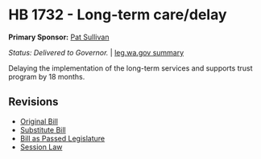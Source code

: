 # HB 1732 - Long-term care/delay
**Primary Sponsor:** [Pat Sullivan](/person/leg/pat.sullivan.md)

*Status: Delivered to Governor.* | [leg.wa.gov summary](https://app.leg.wa.gov/billsummary?BillNumber=1732&Year=2021)

Delaying the implementation of the long-term services and supports trust program by 18 months.

## Revisions
* [Original Bill](1/)
* [Substitute Bill](S/)
* [Bill as Passed Legislature](S.PL/)
* [Session Law](S.SL/)